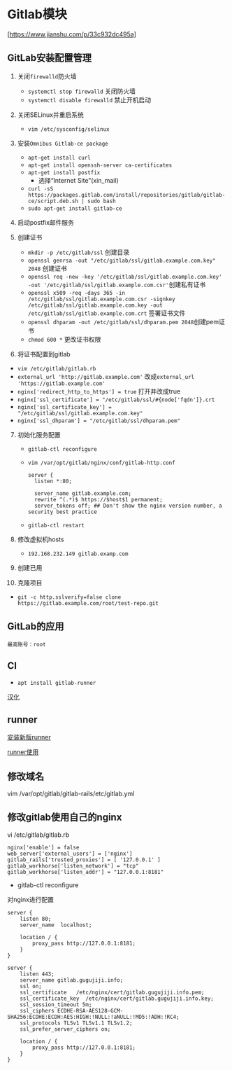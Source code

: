 # Gitlab模块

[https://www.jianshu.com/p/33c932dc495a]

## GitLab安装配置管理

1. 关闭`firewalld`防火墙
   * `systemctl stop firewalld` 关闭防火墙
   * `systemctl disable firewalld` 禁止开机启动

2. 关闭SELinux并重启系统
   * `vim /etc/sysconfig/selinux`

3. 安装`Omnibus Gitlab-ce package`
   * `apt-get install curl`
   * `apt-get install openssh-server ca-certificates`
   * `apt-get install postfix`
     * 选择“Internet Site”(xin_mail)
   * `curl -sS https://packages.gitlab.com/install/repositories/gitlab/gitlab-ce/script.deb.sh | sudo bash`
   * `sudo apt-get install gitlab-ce`

4. 启动postfix邮件服务

5. 创建证书

   * `mkdir -p /etc/gitlab/ssl` 创建目录
   * `openssl genrsa -out "/etc/gitlab/ssl/gitlab.example.com.key" 2048` 创建证书
   * `openssl req -new -key '/etc/gitlab/ssl/gitlab.example.com.key' -out '/etc/gitlab/ssl/gitlab.example.com.csr'`创建私有证书
   * `openssl x509 -req -days 365 -in /etc/gitlab/ssl/gitlab.example.com.csr -signkey /etc/gitlab/ssl/gitlab.example.com.key -out /etc/gitlab/ssl/gitlab.example.com.crt` 签署证书文件
   * `openssl dhparam -out /etc/gitlab/ssl/dhparam.pem 2048`创建pem证书
   * `chmod 600 *` 更改证书权限

6.  将证书配置到gitlab

   * `vim /etc/gitlab/gitlab.rb` 
   * `external_url 'http://gitlab.example.com'` 改成`external_url 'https://gitlab.example.com'`
   * `nginx['redirect_http_to_https'] = true` 打开并改成true
   * `nginx['ssl_certificate'] = "/etc/gitlab/ssl/#{node['fqdn']}.crt`
   * `nginx['ssl_certificate_key'] = "/etc/gitlab/ssl/gitlab.example.com.key"`
   * `nginx['ssl_dhparam'] = "/etc/gitlab/ssl/dhparam.pem"`

7. 初始化服务配置

   * `gitlab-ctl reconfigure`

   * `vim /var/opt/gitlab/nginx/conf/gitlab-http.conf`

     ````
     server {
       listen *:80;

       server_name gitlab.example.com;
       rewrite ^(.*)$ https://$host$1 permanent;
       server_tokens off; ## Don't show the nginx version number, a security best practice
     ````

   * `gitlab-ctl restart`

8. 修改虚拟机hosts

   * `192.168.232.149 gitlab.examp.com`

9. 创建已用

10. 克隆项目

  * `git -c http.sslverify=false clone https://gitlab.example.com/root/test-repo.git` 


## GitLab的应用

````
最高账号：root
````



## CI

* `apt install gitlab-runner`


[汉化](https://gitlab.com/xhang/gitlab)

## runner

[安装新版runner](https://gitlab.com/gitlab-org/gitlab-runner/blob/master/docs/install/linux-repository.md#apt-pinning)

[runner使用](https://www.cnblogs.com/YooHoeh/p/9095401.html)

## 修改域名

vim  /var/opt/gitlab/gitlab-rails/etc/gitlab.yml

## 修改gitlab使用自己的nginx

vi /etc/gitlab/gitlab.rb 

`````
nginx['enable'] = false
web_server['external_users'] = ['nginx']
gitlab_rails['trusted_proxies'] = [ '127.0.0.1' ]
gitlab_workhorse['listen_network'] = "tcp"
gitlab_workhorse['listen_addr'] = "127.0.0.1:8181"
`````

* gitlab-ctl reconfigure

对nginx进行配置

````
server {
    listen 80;
    server_name  localhost;

    location / {
        proxy_pass http://127.0.0.1:8181;
    }
}
````

`````
server {
	listen 443;
	server_name gitlab.gugujiji.info;
	ssl on;
	ssl_certificate   /etc/nginx/cert/gitlab.gugujiji.info.pem;
	ssl_certificate_key  /etc/nginx/cert/gitlab.gugujiji.info.key;
	ssl_session_timeout 5m;
    ssl_ciphers ECDHE-RSA-AES128-GCM-SHA256:ECDHE:ECDH:AES:HIGH:!NULL:!aNULL:!MD5:!ADH:!RC4;
    ssl_protocols TLSv1 TLSv1.1 TLSv1.2;
	ssl_prefer_server_ciphers on;

	location / {
		proxy_pass http://127.0.0.1:8181;
	}
}

`````

